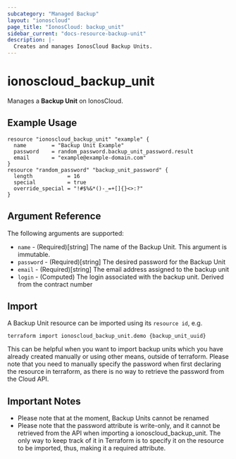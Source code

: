 ```yaml
---
subcategory: "Managed Backup"
layout: "ionoscloud"
page_title: "IonosCloud: backup_unit"
sidebar_current: "docs-resource-backup-unit"
description: |-
  Creates and manages IonosCloud Backup Units.
---
```


# ionoscloud_backup_unit

Manages a **Backup Unit** on IonosCloud.

## Example Usage

```hcl
resource "ionoscloud_backup_unit" "example" {
  name        = "Backup Unit Example"
  password    = random_password.backup_unit_password.result
  email       = "example@example-domain.com"
}
resource "random_password" "backup_unit_password" {
  length           = 16
  special          = true
  override_special = "!#$%&*()-_=+[]{}<>:?"
}
```

## Argument Reference

The following arguments are supported:

- `name` - (Required)[string] The name of the Backup Unit. This argument is immutable.
- `password` - (Required)[string] The desired password for the Backup Unit
- `email` - (Required)[string] The email address assigned to the backup unit
- `login` - (Computed) The login associated with the backup unit. Derived from the contract number

## Import

A Backup Unit resource can be imported using its `resource id`, e.g.

```shell
terraform import ionoscloud_backup_unit.demo {backup_unit_uuid}
```

This can be helpful when you want to import backup units which you have already created manually or using other means, outside of terraform. Please note that you need to manually specify the password when first declaring the resource in terraform, as there is no way to retrieve the password from the Cloud API.

## Important Notes

- Please note that at the moment, Backup Units cannot be renamed
- Please note that the password attribute is write-only, and it cannot be retrieved from the API when importing a ionoscloud_backup_unit. The only way to keep track of it in Terraform is to specify it on the resource to be imported, thus, making it a required attribute.
